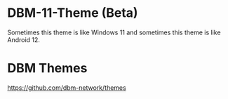 # DBM-11-Theme (Beta)
Sometimes this theme is like Windows 11 and sometimes this theme is like Android 12.

# DBM Themes
https://github.com/dbm-network/themes
